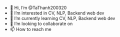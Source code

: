 - 👋 Hi, I’m @TaThanh200320
- 👀 I’m interested in CV, NLP, Backend web dev
- 🌱 I’m currently learning CV, NLP, Backend web dev
- 💞️ I’m looking to collaborate on
- 📫 How to reach me

<!---
TaThanh200320/TaThanh200320 is a ✨ special ✨ repository because its `README.md` (this file) appears on your GitHub profile.
You can click the Preview link to take a look at your changes.
--->
